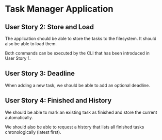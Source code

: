 # Task Manager Application

## User Story 2: Store and Load

The application should be able to store the tasks to the filesystem. It should also be able to load them.

Both commands can be executed by the CLI that has been introduced in User Story 1.

## User Story 3: Deadline

When adding a new task, we should be able to add an optional deadline.

## User Story 4: Finished and History

We should be able to mark an existing task as finished and store the current automatically.

We should also be able to request a history that lists all finished tasks chronologically (latest first).
